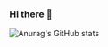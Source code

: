 ### Hi there 👋

![Anurag's GitHub stats](https://github-readme-stats.vercel.app/api?username=matheusosan&show_icons=true&theme=radical)
